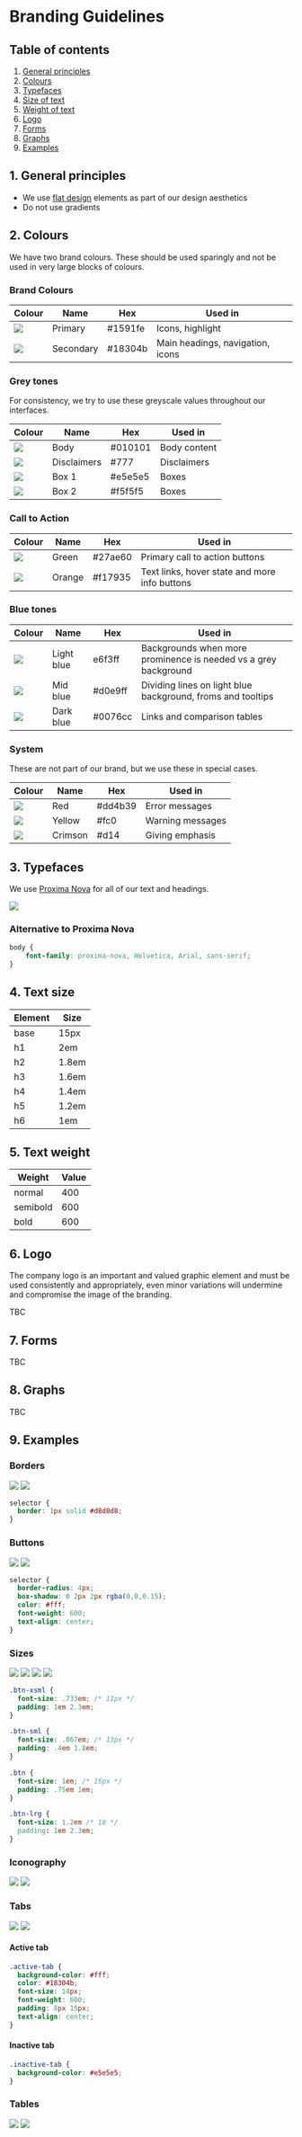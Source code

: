 # Branding Guidelines

## Table of contents
1. [General principles](#general-principles)
2. [Colours](#colours)
3. [Typefaces](#font-type)
4. [Size of text](#font-sizes)
5. [Weight of text](#font-weights)
6. [Logo](#logo)
7. [Forms](#forms)
8. [Graphs](#graphs)
9. [Examples](#examples)

<a name="general-principles"></a>
## 1. General principles
* We use [flat design](http://www.hongkiat.com/blog/flat-design-resources/) elements as part of our design aesthetics
* Do not use gradients

<a name="colours"></a>
## 2. Colours

We have two brand colours. These should be used sparingly and not be used in very large blocks of colours.

### Brand Colours

Colour | Name | Hex | Used in
--- | --- | --- | ---
![](images/1591fe.png) | Primary | #1591fe |Icons, highlight
![](images/18304b.png) | Secondary | #18304b | Main headings, navigation, icons

### Grey tones
For consistency, we try to use these greyscale values throughout our interfaces.

Colour | Name | Hex | Used in
--- | --- | --- | ---
![](images/010101.png) | Body | #010101 | Body content
![](images/777.png) | Disclaimers | #777 | Disclaimers
![](images/e5e5e5.png) | Box 1 | #e5e5e5 | Boxes
![](images/f5f5f5.png) | Box 2 | #f5f5f5 | Boxes

### Call to Action

Colour | Name | Hex | Used in
--- | --- | --- | ---
![](images/27ae60.png) | Green | #27ae60 | Primary call to action buttons
![](images/f17935.png) | Orange | #f17935 | Text links, hover state and  more info buttons


### Blue tones

Colour | Name | Hex | Used in
--- | --- | --- | ---
![](images/e6f3ff.png) | Light blue | e6f3ff | Backgrounds when more prominence is needed vs a grey background
![](images/d0e9ff.png) | Mid blue | #d0e9ff | Dividing lines on light blue background, froms and tooltips 
![](images/0076cc.png) | Dark blue | #0076cc | Links and comparison tables

### System
These are not part of our brand, but we use these in special cases.

Colour | Name | Hex | Used in
--- | --- | --- | ---
![](images/dd4b39.png) | Red | #dd4b39 | Error messages
![](images/fc0.png) | Yellow | #fc0 | Warning messages
![](images/d14.png) | Crimson | #d14 | Giving emphasis

<a name="font-type"></a>
## 3. Typefaces

We use [Proxima Nova](http://www.marksimonson.com/fonts/view/proxima-nova) for all of our text and headings.

![](images/proxima.png)

### Alternative to Proxima Nova
```css
body {
    font-family: proxima-nova, Helvetica, Arial, sans-serif;
}
```

<a name="font-sizes"></a>
## 4. Text size

Element | Size
--- | ---
base | 15px
h1 | 2em
h2 | 1.8em
h3 | 1.6em
h4 | 1.4em
h5 | 1.2em
h6 | 1em

<a name="font-weights"></a>
## 5. Text weight

Weight | Value
--- | ---
normal | 400
semibold | 600
bold | 600

<a name="logo"></a>
## 6. Logo

The company logo is an important and valued graphic element and must be used
consistently and appropriately, even minor variations will undermine and compromise
the image of the branding.

TBC

<a name="forms"></a>
## 7. Forms

TBC

<a name="graphs"></a>
## 8. Graphs

TBC

<a name="examples"></a>
## 9. Examples

### Borders
![](./images/borders-good.png) ![](./images/borders-bad.png)

```css
selector {
  border: 1px solid #d8d8d8;
}
```

### Buttons

![](./images/buttons-good.png) ![](./images/buttons-bad.png)

```css
selector {
  border-radius: 4px;
  box-shadow: 0 2px 2px rgba(0,0,0.15);
  color: #fff;
  font-weight: 600;
  text-align: center;
}
```

### Sizes

![](./images/btn-xsml.png)
![](./images/btn-sml.png)
![](./images/btn-default.png)
![](./images/btn-lrg.png)

``` css
.btn-xsml {
  font-size: .733em; /* 11px */
  padding: 1em 2.3em;
}

.btn-sml {
  font-size: .867em; /* 13px */
  padding: .4em 1.8em;
}

.btn {
  font-size: 1em; /* 15px */
  padding: .75em 1em;
}

.btn-lrg {
  font-size: 1.2em /* 18 */
  padding: 1em 2.3em;
}
```

### Iconography
![](./images/icons-good.png) ![](./images/icons-bad.png)

### Tabs
![](./images/tabs-good.png) ![](./images/tabs-bad.png)

#### Active tab
```css
.active-tab {
  background-color: #fff;
  color: #18304b;
  font-size: 14px;
  font-weight: 600;
  padding: 8px 15px;
  text-align: center;
}
```

#### Inactive tab
```css
.inactive-tab {
  background-color: #e5e5e5;
}
```

### Tables
![](./images/table-good.png) ![](./images/table-bad.png)
